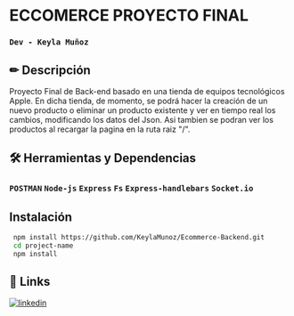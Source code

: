 # ECCOMERCE PROYECTO FINAL

### `Dev - Keyla Muñoz`


## ✏ Descripción

Proyecto Final de Back-end basado en una tienda de equipos tecnológicos Apple. En dicha tienda, de momento, se podrá hacer la creación de un nuevo producto o eliminar un producto existente y ver en tiempo real los cambios, modificando los datos del Json. Asi tambien se podran ver los productos al recargar la pagina en la ruta raiz "/".
## 🛠 Herramientas y Dependencias

### `POSTMAN` `Node-js` `Express` `Fs` `Express-handlebars` `Socket.io`


## Instalación
```bash
 npm install https://github.com/KeylaMunoz/Ecommerce-Backend.git
 cd project-name
 npm install
```
## 🔗 Links

[![linkedin](https://img.shields.io/badge/linkedin-0A66C2?style=for-the-badge&logo=linkedin&logoColor=white)](https://www.linkedin.com/in/keyla-mu%C3%B1oz-1b1755287)
